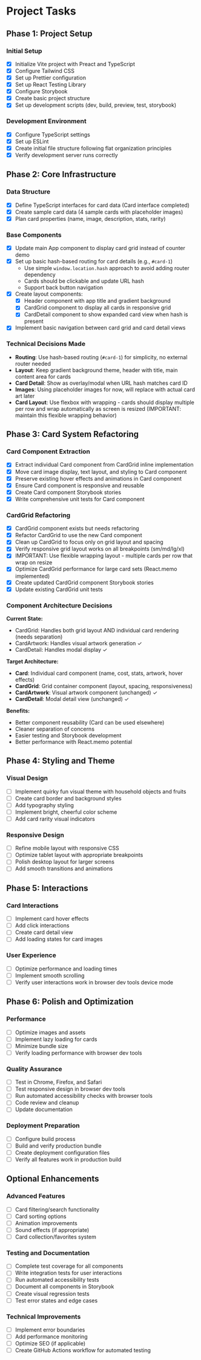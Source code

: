 # Project Tasks

## Phase 1: Project Setup

### Initial Setup

- [x] Initialize Vite project with Preact and TypeScript
- [x] Configure Tailwind CSS
- [x] Set up Prettier configuration
- [x] Set up React Testing Library
- [x] Configure Storybook
- [x] Create basic project structure
- [x] Set up development scripts (dev, build, preview, test, storybook)

### Development Environment

- [x] Configure TypeScript settings
- [x] Set up ESLint
- [x] Create initial file structure following flat organization principles
- [x] Verify development server runs correctly

## Phase 2: Core Infrastructure

### Data Structure

- [x] Define TypeScript interfaces for card data (Card interface completed)
- [x] Create sample card data (4 sample cards with placeholder images)
- [x] Plan card properties (name, image, description, stats, rarity)

### Base Components

- [x] Update main App component to display card grid instead of counter demo
- [x] Set up basic hash-based routing for card details (e.g., `#card-1`)
  - Use simple `window.location.hash` approach to avoid adding router dependency
  - Cards should be clickable and update URL hash
  - Support back button navigation
- [x] Create layout components:
  - [x] Header component with app title and gradient background
  - [x] CardGrid component to display all cards in responsive grid
  - [x] CardDetail component to show expanded card view when hash is present
- [x] Implement basic navigation between card grid and card detail views

### Technical Decisions Made

- **Routing**: Use hash-based routing (`#card-1`) for simplicity, no external router needed
- **Layout**: Keep gradient background theme, header with title, main content area for cards
- **Card Detail**: Show as overlay/modal when URL hash matches card ID
- **Images**: Using placeholder images for now, will replace with actual card art later
- **Card Layout**: Use flexbox with wrapping - cards should display multiple per row and wrap automatically as screen is resized (IMPORTANT: maintain this flexible wrapping behavior)

## Phase 3: Card System Refactoring

### Card Component Extraction

- [x] Extract individual Card component from CardGrid inline implementation
- [x] Move card image display, text layout, and styling to Card component
- [x] Preserve existing hover effects and animations in Card component
- [x] Ensure Card component is responsive and reusable
- [x] Create Card component Storybook stories
- [x] Write comprehensive unit tests for Card component

### CardGrid Refactoring

- [x] CardGrid component exists but needs refactoring
- [x] Refactor CardGrid to use the new Card component
- [x] Clean up CardGrid to focus only on grid layout and spacing
- [x] Verify responsive grid layout works on all breakpoints (sm/md/lg/xl)
- [x] IMPORTANT: Use flexible wrapping layout - multiple cards per row that wrap on resize
- [x] Optimize CardGrid performance for large card sets (React.memo implemented)
- [x] Create updated CardGrid component Storybook stories
- [x] Update existing CardGrid unit tests

### Component Architecture Decisions

**Current State:**

- CardGrid: Handles both grid layout AND individual card rendering (needs separation)
- CardArtwork: Handles visual artwork generation ✓
- CardDetail: Handles modal display ✓

**Target Architecture:**

- **Card**: Individual card component (name, cost, stats, artwork, hover effects)
- **CardGrid**: Grid container component (layout, spacing, responsiveness)
- **CardArtwork**: Visual artwork component (unchanged) ✓
- **CardDetail**: Modal detail view (unchanged) ✓

**Benefits:**

- Better component reusability (Card can be used elsewhere)
- Cleaner separation of concerns
- Easier testing and Storybook development
- Better performance with React.memo potential

## Phase 4: Styling and Theme

### Visual Design

- [ ] Implement quirky fun visual theme with household objects and fruits
- [ ] Create card border and background styles
- [ ] Add typography styling
- [ ] Implement bright, cheerful color scheme
- [ ] Add card rarity visual indicators

### Responsive Design

- [ ] Refine mobile layout with responsive CSS
- [ ] Optimize tablet layout with appropriate breakpoints
- [ ] Polish desktop layout for larger screens
- [ ] Add smooth transitions and animations

## Phase 5: Interactions

### Card Interactions

- [ ] Implement card hover effects
- [ ] Add click interactions
- [ ] Create card detail view
- [ ] Add loading states for card images

### User Experience

- [ ] Optimize performance and loading times
- [ ] Implement smooth scrolling
- [ ] Verify user interactions work in browser dev tools device mode

## Phase 6: Polish and Optimization

### Performance

- [ ] Optimize images and assets
- [ ] Implement lazy loading for cards
- [ ] Minimize bundle size
- [ ] Verify loading performance with browser dev tools

### Quality Assurance

- [ ] Test in Chrome, Firefox, and Safari
- [ ] Test responsive design in browser dev tools
- [ ] Run automated accessibility checks with browser tools
- [ ] Code review and cleanup
- [ ] Update documentation

### Deployment Preparation

- [ ] Configure build process
- [ ] Build and verify production bundle
- [ ] Create deployment configuration files
- [ ] Verify all features work in production build

## Optional Enhancements

### Advanced Features

- [ ] Card filtering/search functionality
- [ ] Card sorting options
- [ ] Animation improvements
- [ ] Sound effects (if appropriate)
- [ ] Card collection/favorites system

### Testing and Documentation

- [ ] Complete test coverage for all components
- [ ] Write integration tests for user interactions
- [ ] Run automated accessibility tests
- [ ] Document all components in Storybook
- [ ] Create visual regression tests
- [ ] Test error states and edge cases

### Technical Improvements

- [ ] Implement error boundaries
- [ ] Add performance monitoring
- [ ] Optimize SEO (if applicable)
- [ ] Create GitHub Actions workflow for automated testing
